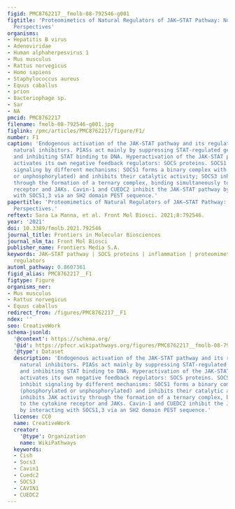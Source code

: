 ```yaml
---
figid: PMC8762217__fmolb-08-792546-g001
figtitle: 'Proteomimetics of Natural Regulators of JAK–STAT Pathway: Novel Therapeutic
  Perspectives'
organisms:
- Hepatitis B virus
- Adenoviridae
- Human alphaherpesvirus 1
- Mus musculus
- Rattus norvegicus
- Homo sapiens
- Staphylococcus aureus
- Equus caballus
- prion
- Bacteriophage sp.
- Sar
- NA
pmcid: PMC8762217
filename: fmolb-08-792546-g001.jpg
figlink: /pmc/articles/PMC8762217/figure/F1/
number: F1
caption: 'Endogenous activation of the JAK-STAT pathway and its regulation through
  natural inhibitors. PIASs act mainly by suppressing STAT-regulated gene expression
  and inhibiting STAT binding to DNA. Hyperactivation of the JAK-STAT pathway also
  activates its own negative feedback regulators: SOCS proteins. SOCS1 and SOCS3 inhibit
  signaling by different mechanisms: SOCS1 forms a binary complex with JAKs (phosphorylated
  or unphosphorylated) and inhibits their catalytic activity; SOCS3 inhibits JAK activity
  through the formation of a ternary complex, binding simultaneously to the cytokine
  receptor and JAKs. Cavin-1 and CUEDC2 inhibit the JAK-STAT pathway by interacting
  with SOCS1,3 via an SH2 domain PEST sequence.'
papertitle: 'Proteomimetics of Natural Regulators of JAK–STAT Pathway: Novel Therapeutic
  Perspectives.'
reftext: Sara La Manna, et al. Front Mol Biosci. 2021;8:792546.
year: '2021'
doi: 10.3389/fmolb.2021.792546
journal_title: Frontiers in Molecular Biosciences
journal_nlm_ta: Front Mol Biosci
publisher_name: Frontiers Media S.A.
keywords: JAK–STAT pathway | SOCS proteins | inflammation | proteomimetics | feedback
  regulators
automl_pathway: 0.8607361
figid_alias: PMC8762217__F1
figtype: Figure
organisms_ner:
- Mus musculus
- Rattus norvegicus
- Equus caballus
redirect_from: /figures/PMC8762217__F1
ndex: ''
seo: CreativeWork
schema-jsonld:
  '@context': https://schema.org/
  '@id': https://pfocr.wikipathways.org/figures/PMC8762217__fmolb-08-792546-g001.html
  '@type': Dataset
  description: 'Endogenous activation of the JAK-STAT pathway and its regulation through
    natural inhibitors. PIASs act mainly by suppressing STAT-regulated gene expression
    and inhibiting STAT binding to DNA. Hyperactivation of the JAK-STAT pathway also
    activates its own negative feedback regulators: SOCS proteins. SOCS1 and SOCS3
    inhibit signaling by different mechanisms: SOCS1 forms a binary complex with JAKs
    (phosphorylated or unphosphorylated) and inhibits their catalytic activity; SOCS3
    inhibits JAK activity through the formation of a ternary complex, binding simultaneously
    to the cytokine receptor and JAKs. Cavin-1 and CUEDC2 inhibit the JAK-STAT pathway
    by interacting with SOCS1,3 via an SH2 domain PEST sequence.'
  license: CC0
  name: CreativeWork
  creator:
    '@type': Organization
    name: WikiPathways
  keywords:
  - Cish
  - Socs3
  - Cavin1
  - Cuedc2
  - SOCS3
  - CAVIN1
  - CUEDC2
---
```

